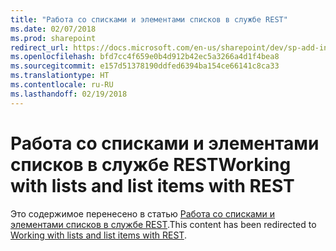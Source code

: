 ```yaml
---
title: "Работа со списками и элементами списков в службе REST"
ms.date: 02/07/2018
ms.prod: sharepoint
redirect_url: https://docs.microsoft.com/en-us/sharepoint/dev/sp-add-ins/working-with-lists-and-list-items-with-rest/
ms.openlocfilehash: bfd7cc4f659e0b4d912b42ec5a3266a4d1f4bea8
ms.sourcegitcommit: e157d51378190ddfed6394ba154ce66141c8ca33
ms.translationtype: HT
ms.contentlocale: ru-RU
ms.lasthandoff: 02/19/2018
---
```

# <a name="working-with-lists-and-list-items-with-rest"></a><span data-ttu-id="04c77-102">Работа со списками и элементами списков в службе REST</span><span class="sxs-lookup"><span data-stu-id="04c77-102">Working with lists and list items with REST</span></span>

<span data-ttu-id="04c77-103">Это содержимое перенесено в статью [Работа со списками и элементами списков в службе REST](../../sp-add-ins/working-with-lists-and-list-items-with-rest.md).</span><span class="sxs-lookup"><span data-stu-id="04c77-103">This content has been redirected to [Working with lists and list items with REST](../../sp-add-ins/working-with-lists-and-list-items-with-rest.md).</span></span>
